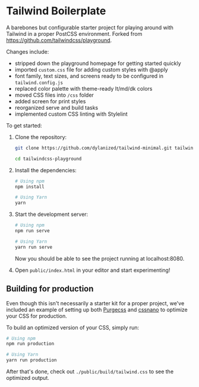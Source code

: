 # Tailwind Boilerplate

A barebones but configurable starter project for playing around with Tailwind in a proper PostCSS environment. Forked from https://github.com/tailwindcss/playground.

Changes include:
- stripped down the playground homepage for getting started quickly
- imported `custom.css` file for adding custom styles with @apply
- font family, text sizes, and screens ready to be configured in `tailwind.config.js`
- replaced color palette with theme-ready lt/md/dk colors
- moved CSS files into `/css` folder
- added screen for print styles
- reorganized serve and build tasks
- implemented custom CSS linting with Stylelint

To get started:

1. Clone the repository:

    ```bash
    git clone https://github.com/dylanized/tailwind-minimal.git tailwind-minimal

    cd tailwindcss-playground
    ```

2. Install the dependencies:

    ```bash
    # Using npm
    npm install

    # Using Yarn
    yarn
    ```

3. Start the development server:

    ```bash
    # Using npm
    npm run serve

    # Using Yarn
    yarn run serve
    ```

    Now you should be able to see the project running at localhost:8080.

4. Open `public/index.html` in your editor and start experimenting!

## Building for production

Even though this isn't necessarily a starter kit for a proper project, we've included an example of setting up both [Purgecss](https://www.purgecss.com/) and [cssnano](https://cssnano.co/) to optimize your CSS for production.

To build an optimized version of your CSS, simply run:

```bash
# Using npm
npm run production

# Using Yarn
yarn run production
```

After that's done, check out `./public/build/tailwind.css` to see the optimized output.
